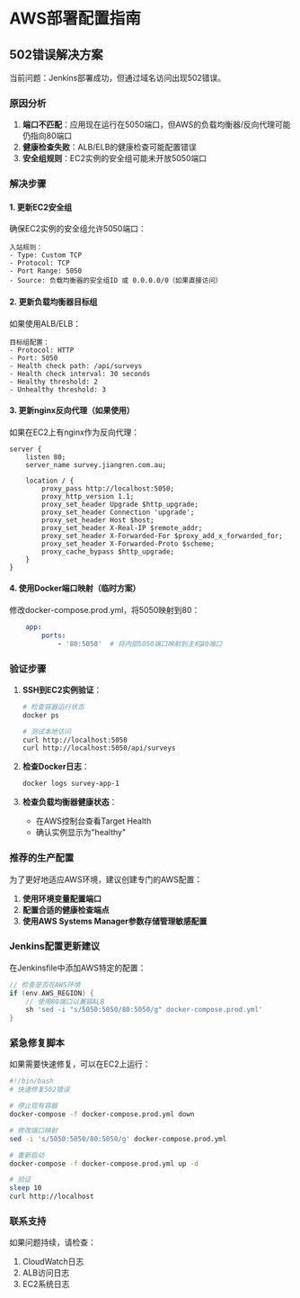 # AWS部署配置指南

## 502错误解决方案

当前问题：Jenkins部署成功，但通过域名访问出现502错误。

### 原因分析

1. **端口不匹配**：应用现在运行在5050端口，但AWS的负载均衡器/反向代理可能仍指向80端口
2. **健康检查失败**：ALB/ELB的健康检查可能配置错误
3. **安全组规则**：EC2实例的安全组可能未开放5050端口

### 解决步骤

#### 1. 更新EC2安全组

确保EC2实例的安全组允许5050端口：

```
入站规则：
- Type: Custom TCP
- Protocol: TCP
- Port Range: 5050
- Source: 负载均衡器的安全组ID 或 0.0.0.0/0（如果直接访问）
```

#### 2. 更新负载均衡器目标组

如果使用ALB/ELB：

```
目标组配置：
- Protocol: HTTP
- Port: 5050
- Health check path: /api/surveys
- Health check interval: 30 seconds
- Healthy threshold: 2
- Unhealthy threshold: 3
```

#### 3. 更新nginx反向代理（如果使用）

如果在EC2上有nginx作为反向代理：

```nginx
server {
    listen 80;
    server_name survey.jiangren.com.au;

    location / {
        proxy_pass http://localhost:5050;
        proxy_http_version 1.1;
        proxy_set_header Upgrade $http_upgrade;
        proxy_set_header Connection 'upgrade';
        proxy_set_header Host $host;
        proxy_set_header X-Real-IP $remote_addr;
        proxy_set_header X-Forwarded-For $proxy_add_x_forwarded_for;
        proxy_set_header X-Forwarded-Proto $scheme;
        proxy_cache_bypass $http_upgrade;
    }
}
```

#### 4. 使用Docker端口映射（临时方案）

修改docker-compose.prod.yml，将5050映射到80：

```yaml
    app:
        ports:
            - '80:5050'  # 将内部5050端口映射到主机80端口
```

### 验证步骤

1. **SSH到EC2实例验证**：
   ```bash
   # 检查容器运行状态
   docker ps
   
   # 测试本地访问
   curl http://localhost:5050
   curl http://localhost:5050/api/surveys
   ```

2. **检查Docker日志**：
   ```bash
   docker logs survey-app-1
   ```

3. **检查负载均衡器健康状态**：
   - 在AWS控制台查看Target Health
   - 确认实例显示为"healthy"

### 推荐的生产配置

为了更好地适应AWS环境，建议创建专门的AWS配置：

1. **使用环境变量配置端口**
2. **配置合适的健康检查端点**
3. **使用AWS Systems Manager参数存储管理敏感配置**

### Jenkins配置更新建议

在Jenkinsfile中添加AWS特定的配置：

```groovy
// 检查是否在AWS环境
if (env.AWS_REGION) {
    // 使用80端口以兼容ALB
    sh 'sed -i "s/5050:5050/80:5050/g" docker-compose.prod.yml'
}
```

### 紧急修复脚本

如果需要快速修复，可以在EC2上运行：

```bash
#!/bin/bash
# 快速修复502错误

# 停止现有容器
docker-compose -f docker-compose.prod.yml down

# 修改端口映射
sed -i 's/5050:5050/80:5050/g' docker-compose.prod.yml

# 重新启动
docker-compose -f docker-compose.prod.yml up -d

# 验证
sleep 10
curl http://localhost
```

### 联系支持

如果问题持续，请检查：
1. CloudWatch日志
2. ALB访问日志
3. EC2系统日志